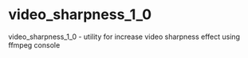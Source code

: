# video_sharpness_1_0
video_sharpness_1_0 - utility for increase video sharpness effect using ffmpeg console
